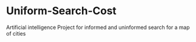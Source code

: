# Uniform-Search-Cost
Artificial intelligence Project for informed and uninformed search for a map of cities
